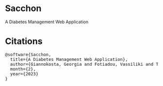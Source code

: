 # Sacchon

A Diabetes Management Web Application

# Citations

<pre>
@software{Sacchon,
  title={A Diabetes Management Web Application},
  author={Giannokosta, Georgia and Fotiadou, Vassiliki and Tzoulias, Christos and Ntagkonikos, Alexandros},
  month={2},
  year={2023}
}
</pre>